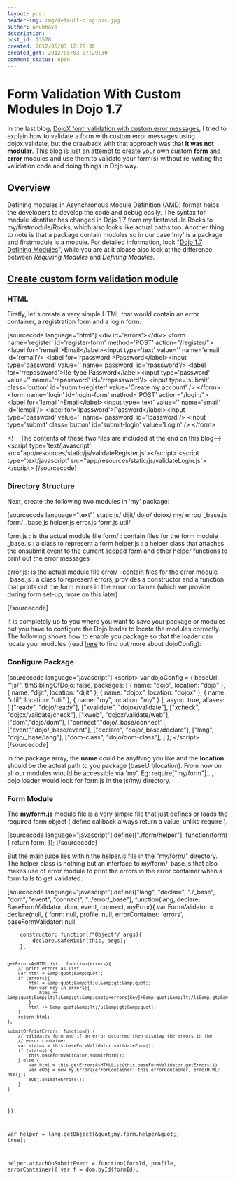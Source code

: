 ```yaml
---
layout: post
header-img: img/default-blog-pic.jpg
author: anubhava
description: 
post_id: 13578
created: 2012/05/03 12:29:30
created_gmt: 2012/05/03 07:29:30
comment_status: open
---
```


# Form Validation With Custom Modules In Dojo 1.7

<p>In the last blog, <a href="http://xebee.xebia.in/2012/04/24/dojox-form-validation-with-custom-error-messages/">DojoX form validation with custom error messages</a>, I tried to explain how to validate a form with custom error messages using dojox.validate, but the drawback with that approach was that <strong>it was not modular</strong>. This blog is just an attempt to create your own custom <strong>form</strong> and <strong>error</strong> modules and use them to validate your form(s) without re-writing the validation code and doing things in Dojo way.
<!--more--></p>
<h2>Overview</h2>

<p>Defining modules in Asynchronous Module Definition (AMD) format helps the developers to develop the code and debug easily. The syntax for module identifier has changed in Dojo 1.7 from my.firstmodule.Rocks to my/firstmodule/Rocks, which also looks like actual paths too. Another thing to note is that a package contain modules so in our case 'my' is a package and firstmodule is a module. For detailed information, look "<a href="http://dojotoolkit.org/documentation/tutorials/1.7/modules/">Dojo 1.7 Defining Modules</a>", while you are at it please also look at the difference between <em>Requiring Modules</em> and <em>Defining Modules</em>.</p>
<h2><u>Create custom form validation module</u></h2>

<h3>HTML</h3>

<p>Firstly, let's create a very simple HTML that would contain an error container, a registration form and a login form:</p>
<p>[sourcecode language="html"]
&lt;div id='errors'&gt;&lt;/div&gt;
&lt;form name='register' id='register-form' method='POST' action=&quot;/register/&quot;&gt;
    &lt;label for='remail'&gt;Email&lt;/label&gt;&lt;input type='text' value='' name='email' id='remail'/&gt;
    &lt;label for='rpassword'&gt;Password&lt;/label&gt;&lt;input type='password' value='' name='password' id='rpassword'/&gt;
    &lt;label for='rrepassword'&gt;Re-type Password&lt;/label&gt;&lt;input type='password' value='' name='repassword' id='rrepassword'/&gt;
    &lt;input type='submit' class='button' id='submit-register' value='Create my account' /&gt;
&lt;/form&gt;
&lt;form name='login' id='login-form' method='POST' action=&quot;/login/&quot;&gt;
    &lt;label for='lemail'&gt;Email&lt;/label&gt;&lt;input type='text' value='' name='email' id='lemail'/&gt;
    &lt;label for='lpassword'&gt;Password&lt;/label&gt;&lt;input type='password' value='' name='password' id='lpassword'/&gt;
    &lt;input type='submit' class='button' id='submit-login' value='Login' /&gt;
&lt;/form&gt;</p>
<p>&lt;!-- The contents of these two files are included at the end on this blog--&gt;
&lt;script type='text/javascript' src=&quot;app/resources/static/js/validateRegister.js'&gt;&lt;/script&gt;
&lt;script type='text/javascript' src=&quot;app/resources/static/js/validateLogin.js'&gt;&lt;/script&gt;
[/sourcecode]</p>
<h3>Directory Structure</h3>

<p>Next, create the following two modules in 'my' package:</p>
<p>[sourcecode language="text"]
static
   js/
     dijit/
     dojo/
     dojox/
     my/
        error/
            _base.js
        form/
            _base.js
            helper.js
        error.js
        form.js
     util/</p>
<p>form.js : is the actual module file
form/ : contain files for the form module
          _base.js : a class to represent a form
          helper.js : a helper class that attaches the onsubmit event to the current scoped form 
                      and other helper functions to print out the error messages</p>
<p>error.js: is the actual module file
error/ : contain files for the error module
         _base.js : a class to represent errors, provides a constructor and a function 
                    that prints out the form errors in the error container 
                    (which we provide during form set-up, more on this later)</p>
<p>[/sourcecode]</p>
<p>It is completely up to you where you want to save your package or modules but you have to configure the Dojo loader to locate the modules correctly. The following shows how to enable you package so that the loader can locate your modules (read <a href="http://dojotoolkit.org/documentation/tutorials/1.7/dojo_config/">here</a> to find out more about dojoConfig):</p>
<h3>Configure Package</h3>

<p>[sourcecode language="javascript"]
&lt;script&gt;
            var dojoConfig = {
                baseUrl: &quot;'js/&quot;,
                tlmSiblingOfDojo: false,
                packages: [
                    { name: &quot;dojo&quot;, location: &quot;dojo&quot; },
                    { name: &quot;dijit&quot;, location: &quot;dijit&quot; },
                    { name: &quot;dojox&quot;, location: &quot;dojox&quot; },
                    { name: &quot;util&quot;, location: &quot;util&quot; },
                    { name: &quot;my&quot;, location: &quot;my&quot; }
                ],
                async: true,
                aliases: [
                    [&quot;ready&quot;, &quot;dojo/ready&quot;],
                    [&quot;xvalidate&quot;, &quot;dojox/validate&quot;],
                    [&quot;xcheck&quot;, &quot;dojox/validate/check&quot;],
                    [&quot;xweb&quot;, &quot;dojox/validate/web&quot;],
                    [&quot;dom&quot;,&quot;dojo/dom&quot;],
                    [&quot;connect&quot;,&quot;dojo/_base/connect&quot;],
                    [&quot;event&quot;,&quot;dojo/_base/event&quot;],
                    [&quot;declare&quot;, &quot;dojo/_base/declare&quot;],
                    [&quot;lang&quot;, &quot;dojo/_base/lang&quot;],
                    [&quot;dom-class&quot;, &quot;dojo/dom-class&quot;],
                ]
            };
&lt;/script&gt;
[/sourcecode]</p>
<p>In the package array, the <strong>name</strong> could be anything you like and the <strong>location</strong> should be the actual path to you package (baseUrl/location). From now on all our modules wiould be accessible via 'my', Eg: require["my/form"]..., dojo loader would look for form.js in the js/my/ directory. </p>
<h3>Form Module</h3>

<p>The <strong>my/form.js</strong> module file is a very simple file that just defines or loads the required form object ( define callback always return a value, unlike require ).</p>
<p>[sourcecode language="javascript"]
define([&quot;./form/helper&quot;], function(form){
    return form;
});
[/sourcecode]</p>
<p>But the main juice lies within the helper.js file in the "my/form/" directory. The helper class is nothing but an interface to my/form/_base.js that also makes use of error module to print the errors in the error container when a form fails to get validated.</p>
<p>[sourcecode language="javascript"]
define([&quot;lang&quot;, &quot;declare&quot;, &quot;./_base&quot;, &quot;dom&quot;, &quot;event&quot;, &quot;connect&quot;, &quot;../error/_base&quot;], 
function(lang, declare, BaseFormValidator, dom, event, connect, myError){
    var FormValidator = declare(null, {
        form: null,
        profile: null,
        errorContainer: 'errors',
        baseFormValidator: null,</p>
<pre><code>    constructor: function(/*Object*/ args){
        declare.safeMixin(this, args);
    },

    getErrorsAsHTMLList : function(errors){
        // print errors as list
        var html = &amp;quot;&amp;quot;;
        if (errors){
            html = &amp;quot;&amp;lt;ul&amp;gt;&amp;quot;;
            for(var key in errors){
                html += &amp;quot;&amp;lt;li&amp;gt;&amp;quot;+errors[key]+&amp;quot;&amp;lt;/li&amp;gt;&amp;quot;;
            }
            html += &amp;quot;&amp;lt;/ul&amp;gt;&amp;quot;;
        }
        return html;
    },

    submitOrPrintErrors: function() {
        // validates form and if an error occurred then display the errors in the
        // error container
        var status = this.baseFormValidator.validateForm();
        if (status) {
            this.baseFormValidator.submitForm();
        } else {
            var html = this.getErrorsAsHTMLList(this.baseFormValidator.getErrors())
            var eObj = new my.Error({errorContainer: this.errorContainer, errorHTML: html});
            eObj.animateErrors();
        }
    }
});

var helper = lang.getObject(&amp;quot;my.form.helper&amp;quot;, true);

helper.attachOnSubmitEvent = function(formId, profile, errorContainer){
    var f = dom.byId(formId);
</code></pre>